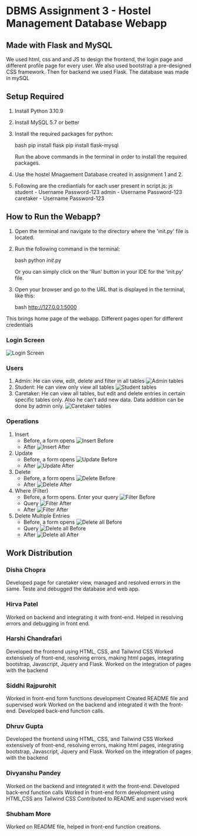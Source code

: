 # DBMS Assignment 3 - Hostel Management Database Webapp

## Made with Flask and MySQL

We used html, css and and JS to design the frontend, the login page and different profile page for every user. We also used bootstrap  a pre-designed CSS framework. Then for backend we used Flask. The database was made in mySQL

## Setup Required

1. Install Python 3.10.9 

2. Install MySQL 5.7 or better

3. Install the required packages for python: 

    bash
    pip install flask
    pip install flask-mysql
    

    Run the above commands in the terminal in order to install the required packages.

4. Use the hostel Mnagaement Database created in assignment 1 and 2. 
5. Following are the crediantials for each user present in script.js:
 js
    student - Username        Password-123
    admin - Username        Password-123
    caretaker - Username    Password-123


## How to Run the Webapp?

1. Open the terminal and navigate to the directory where the 'init.py' file is located.

2. Run the following command in the terminal:

    bash
    python _init_.py
    

    Or you can simply click on the 'Run' button in your IDE for the 'init.py' file.

3. Open your browser and go to the URL that is displayed in the terminal, like this:

    bash
    http://127.0.0.1:5000
    
    
This brings home page of the webapp. Different pages open for different credentials

### Login Screen
 ![Login Screen]( https://github.com/siddhiraj09/databases/blob/main/img/WhatsApp%20Image%202024-04-06%20at%2016.14.55.jpeg  )

### Users
1. Admin: He can view, edit, delete and filter in all tables
 ![Admin tables]( https://github.com/siddhiraj09/databases/blob/main/img/WhatsApp%20Image%202024-04-06%20at%2016.14.55%20(1).jpeg)
2. Student:  He can view only view all tables
 ![Student tables]( https://github.com/siddhiraj09/databases/blob/main/img/stud.jpeg)
3. Caretaker: He can view all tables, but edit and delete entries in certain specific tables only. Also he can't add new data. Data addition can be done by admin only. 
 ![Caretaker tables]( https://github.com/siddhiraj09/databases/blob/main/img/care.jpeg)


 ### Operations
1. Insert
    * Before, a form opens ![Insert Before]( https://github.com/siddhiraj09/databases/blob/main/img/WhatsApp%20Image%202024-04-06%20at%2016.19.38%20(2).jpeg   )
    * After ![Insert After](https://github.com/siddhiraj09/databases/blob/main/img/WhatsApp%20Image%202024-04-06%20at%2016.19.37.jpeg)
2. Update
    * Before, a form opens ![Update Before](   https://github.com/siddhiraj09/databases/blob/main/img/WhatsApp%20Image%202024-04-06%20at%2016.32.50.jpeg  )
    * After ![Update After]( https://github.com/siddhiraj09/databases/blob/main/img/WhatsApp%20Image%202024-04-06%20at%2016.32.50%20(1).jpeg )
3. Delete
    * Before, a form opens ![Delete Before]( https://github.com/siddhiraj09/databases/blob/main/img/WhatsApp%20Image%202024-04-06%20at%2016.21.53.jpeg )
    * After ![Delete After]( https://github.com/siddhiraj09/databases/blob/main/img/WhatsApp%20Image%202024-04-06%20at%2016.21.54%20(1).jpeg )
4. Where (Filter)
    * Before, a form opens. Enter your query ![Filter Before](https://github.com/siddhiraj09/databases/blob/main/img/WhatsApp%20Image%202024-04-06%20at%2016.14.56%20(1).jpeg)
    * Query ![Filter After](https://github.com/siddhiraj09/databases/blob/main/img/WhatsApp%20Image%202024-04-06%20at%2016.14.57%20(2).jpeg)
    * After ![Filter After](https://github.com/siddhiraj09/databases/blob/main/img/WhatsApp%20Image%202024-04-06%20at%2016.14.57%20(1).jpeg )
5. Delete Multiple Entries
    * Before, a form opens ![Delete all Before]( https://github.com/siddhiraj09/databases/blob/main/img/WhatsApp%20Image%202024-04-06%20at%2016.36.55%20(1).jpeg  )
    * Query ![Delete all Before]( https://github.com/siddhiraj09/databases/blob/main/img/WhatsApp%20Image%202024-04-06%20at%2016.36.55%20(2).jpeg )
    * After ![Delete all After]( https://github.com/siddhiraj09/databases/blob/main/img/WhatsApp%20Image%202024-04-06%20at%2016.36.55.jpeg )

<!-- ### Student
1. Student is only allowed to view specific tables. He can't insert, delete or update any information.
   view
   * hostels table  ![Insert Before](     )
   * room allocation table  ![Insert Before](     )
   
### Admin
1. Admin can view, edit, delete and update all tables. 
   View
   * hostels table  ![View Before](     )
   * room allocation table  ![View Before](     )
   
   Edit/Update 
   * Hostels table, Before, a form opens ![Update Before](     )
   * Hostels table, After ![Update After](      )
   * Room Allocation table, Before, a form opens ![Update Before](     )
   * Room Allocation table, After ![Update After](      )
  

   Delete 
   * Hostels table, Before, a form opens ![Delete Before](     )
   * Hostels table, After ![Delete After](      )
   * Room Allocation table, Before, a form opens ![Delete Before](     )
   * Room Allocation table, After ![Delete After](      )
      

   Add Data
   * Hostels table, Before, a form opens ![Insert Before](     )
   * Hostels table, After ![Insert After](      )
   * Room Allocation table, Before, a form opens ![Insert Before](     )
   * Room Allocation table, After ![Insert After](      )
  

   Filter
   * Hostels table, Before, a form opens. Enter your Query ![Filter Before](     )
   * Hostels table, After ![Filter After](      )
   * Room Allocation table, Before, a form opens. Enter your Query ![Filter Before](     )
   * Room Allocation table, After ![Filter After](      )

   Delete All
   * Hostels table, Before, a form opens. Enter your Query ![Delete All](     )
   * Hostels table, After ![Delete All](      )
   * Room Allocation table, Before, a form opens. Enter your Query ![Delete All](     )
   * Room Allocation table, After ![Delete All](      ) -->
 
## Work Distribution
### Disha Chopra 
Developed page for caretaker view, managed and resolved errors in the same. 
Teste and debugged the database and web app. 

### Hirva Patel
Worked on backend and integrating it with front-end.
Helped in resolving errors and debugging in front end.

### Harshi Chandrafari
Developed the frontend using HTML, CSS, and Tailwind CSS
Worked extensively of front-end, resolving errors, making html pages, integrating bootstrap, Javascript, Jquery and Flask. 
Worked on the integration of pages with the backend

### Siddhi Rajpurohit
Worked in front-end form functions development
Created README file and supervised work
Worked on the backend and integrated it with the front-end.
Developed back-end function calls.

### Dhruv Gupta
Developed the frontend using HTML, CSS, and Tailwind CSS
Worked extensively of front-end, resolving errors, making html pages, integrating bootstrap, Javascript, Jquery and Flask. 
Worked on the integration of pages with the backend

### Divyanshu Pandey
Worked on the backend and integrated it with the front-end.
Developed back-end function calls
Worked in front-end form development using HTML,CSS ans Tailwind CSS 
Contributed to README and supervised work

### Shubham More
Worked on README file, helped in front-end function creations.
